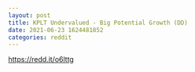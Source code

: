 ```yaml
--- 
layout: post 
title: KPLT Undervalued - Big Potential Growth (DD) 
date: 2021-06-23 1624481852 
categories: reddit 
--- 
```

https://redd.it/o6lttg